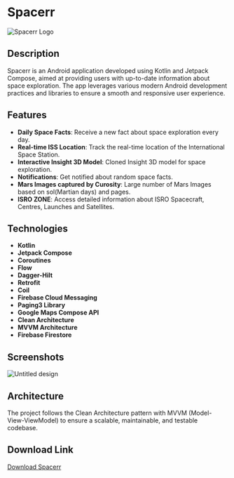 # Spacerr

![Spacerr Logo](https://firebasestorage.googleapis.com/v0/b/spacerr-20d38.appspot.com/o/spacerr__app%20-%20Copy.png?alt=media&token=7e660efa-0a6e-462a-87e6-6f337807b74d) <!-- Optional: Add a logo for your project -->

## Description
Spacerr is an Android application developed using Kotlin and Jetpack Compose, aimed at providing users with up-to-date information about space exploration. The app leverages various modern Android development practices and libraries to ensure a smooth and responsive user experience.  

## Features
- **Daily Space Facts**: Receive a new fact about space exploration every day.
- **Real-time ISS Location**: Track the real-time location of the International Space Station.
- **Interactive Insight 3D Model**: Cloned Insight 3D model for space exploration.
- **Notifications**: Get notified about random space facts.
- **Mars Images captured by Curosity**: Large number of Mars Images based on sol(Martian days) and pages. 
- **ISRO ZONE**: Access detailed information about ISRO Spacecraft, Centres, Launches and Satellites.

## Technologies
- **Kotlin**
- **Jetpack Compose**
- **Coroutines**
- **Flow**
- **Dagger-Hilt**
- **Retrofit**
- **Coil**
- **Firebase Cloud Messaging**
- **Paging3 Library**
- **Google Maps Compose API**
- **Clean Architecture**
- **MVVM Architecture**
- **Firebase Firestore**

## Screenshots
![Untitled design](https://github.com/user-attachments/assets/b989a7f8-49b5-412e-b42c-499b2024cbf1)


## Architecture
The project follows the Clean Architecture pattern with MVVM (Model-View-ViewModel) to ensure a scalable, maintainable, and testable codebase.

## Download Link
[Download Spacerr](https://drive.google.com/file/d/1Ole42uuj6jhbCGgI-dLQBVFKVd04Xpnb/view?usp=sharing)
